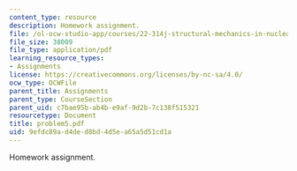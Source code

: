 ```yaml
---
content_type: resource
description: Homework assignment.
file: /ol-ocw-studio-app/courses/22-314j-structural-mechanics-in-nuclear-power-technology-fall-2006/9efdc89ad4ded8bd4d5ea65a5d51cd1a_problem5.pdf
file_size: 38009
file_type: application/pdf
learning_resource_types:
- Assignments
license: https://creativecommons.org/licenses/by-nc-sa/4.0/
ocw_type: OCWFile
parent_title: Assignments
parent_type: CourseSection
parent_uid: c7bae95b-ab4b-e9af-9d2b-7c138f515321
resourcetype: Document
title: problem5.pdf
uid: 9efdc89a-d4de-d8bd-4d5e-a65a5d51cd1a
---
```

Homework assignment.